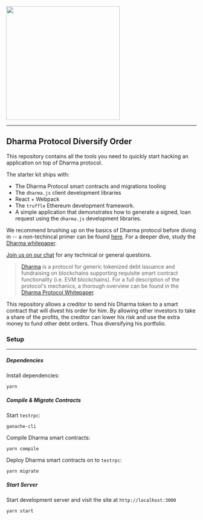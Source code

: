 <img src="https://s3-us-west-2.amazonaws.com/dharma-assets/logo+orange.png"  width=300/>

------------

## Dharma Protocol Diversify Order

This repository contains all the tools you need to quickly start hacking an application on top of Dharma protocol.

The starter kit ships with:
- The Dharma Protocol smart contracts and migrations tooling
- The `dharma.js` client development libraries
- React + Webpack
- The `truffle` Ethereum development framework.
- A simple application that demonstrates how to generate a signed, loan request using the `dharma.js` development libraries.

We recommend brushing up on the basics of Dharma protocol before diving in -- a non-techincal primer can be found [here](https://blog.dharma.io/dharma-protocol-in-a-nutshell-a7abcc716429).  For a deeper dive, study the [Dharma whitepaper](https://whitepaper.dharma.io).

[Join us on our chat](https://chat.dharma.io) for any technical or general questions.

> [Dharma](https://dharma.io) is a protocol for generic tokenized debt issuance and fundraising on blockchains supporting requisite smart contract functionality (i.e. EVM blockchains).  For a full description of the protocol's mechanics, a thorough overview can be found in the [Dharma Protocol Whitepaper](https://whitepaper.dharma.io/).  

This repository allows a creditor to send his Dharma token to a smart contract that will divest his order for him. By allowing other investors to take a share of the profits, the creditor can lower his risk and use the extra money to fund other debt orders. Thus diversifying his portfolio.

### Setup
---------------
##### Dependencies

Install dependencies:
```
yarn
```

##### Compile & Migrate Contracts

Start `testrpc`:
```
ganache-cli
```
Compile Dharma smart contracts:
```
yarn compile
```
Deploy Dharma smart contracts on to `testrpc`:
```
yarn migrate
```

##### Start Server
Start development server and visit the site at `http://localhost:3000`
```
yarn start
```

